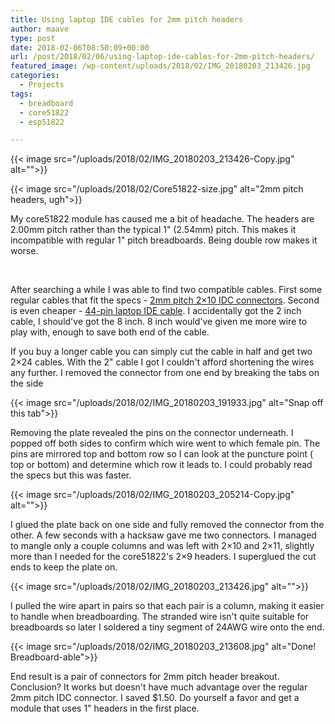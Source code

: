 ```yaml
---
title: Using laptop IDE cables for 2mm pitch headers
author: maave
type: post
date: 2018-02-06T08:50:09+00:00
url: /post/2018/02/06/using-laptop-ide-cables-for-2mm-pitch-headers/
featured_image: /wp-content/uploads/2018/02/IMG_20180203_213426.jpg
categories:
  - Projects
tags:
  - breadboard
  - core51822
  - esp51822

---
```

{{< image src="/uploads/2018/02/IMG_20180203_213426-Copy.jpg" alt="">}}

{{< image src="/uploads/2018/02/Core51822-size.jpg" alt="2mm pitch headers, ugh">}}

My core51822 module has caused me a bit of headache. The headers are 2.00mm pitch rather than the typical 1" (2.54mm) pitch. This makes it incompatible with regular 1" pitch breadboards. Being double row makes it worse.

<!--more-->

&nbsp;

After searching a while I was able to find two compatible cables. First some regular cables that fit the specs - [2mm pitch 2&#215;10 IDC connectors][3]. Second is even cheaper - [44-pin laptop IDE cable][4]​. I accidentally got the 2 inch cable, I should've got the 8 inch. 8 inch would've given me more wire to play with, enough to save both end of the cable.

If you buy a longer cable you can simply cut the cable in half and get two 2&#215;24 cables. With the 2" cable I got I couldn't afford shortening the wires any further. I removed the connector from one end by breaking the tabs on the side

{{< image src="/uploads/2018/02/IMG_20180203_191933.jpg" alt="Snap off this tab">}}

Removing the plate revealed the pins on the connector underneath. I popped off both sides to confirm which wire went to which female pin. The pins are mirrored top and bottom row so I can look at the puncture point ( top or bottom) and determine which row it leads to. I could probably read the specs but this was faster.

{{< image src="/uploads/2018/02/IMG_20180203_205214-Copy.jpg" alt="">}}

I glued the plate back on one side and fully removed the connector from the other. A few seconds with a hacksaw gave me two connectors. I managed to mangle only a couple columns and was left with 2&#215;10 and 2&#215;11, slightly more than I needed for the core51822's 2&#215;9 headers. I superglued the cut ends to keep the plate on.

{{< image src="/uploads/2018/02/IMG_20180203_213426.jpg" alt="">}}

I pulled the wire apart in pairs so that each pair is a column, making it easier to handle when breadboarding. The stranded wire isn't quite suitable for breadboards so later I soldered a tiny segment of 24AWG wire onto the end.

{{< image src="/uploads/2018/02/IMG_20180203_213608.jpg" alt="Done! Breadboard-able">}}

End result is a pair of connectors for 2mm pitch header breakout. Conclusion? It works but doesn't have much advantage over the regular 2mm pitch IDC connector. I saved $1.50. Do yourself a favor and get a module that uses 1" headers in the first place.

 [3]: https://www.ebay.com/itm/2/182158682043
 [4]: https://www.newegg.com/Product/Product.aspx?Item=9SIA67055T3504
 [6]: /uploads/2018/02/IMG_20180203_205214-Copy.jpg
 [7]: /uploads/2018/02/IMG_20180203_213426.jpg
 [8]: /uploads/2018/02/IMG_20180203_213608.jpg
